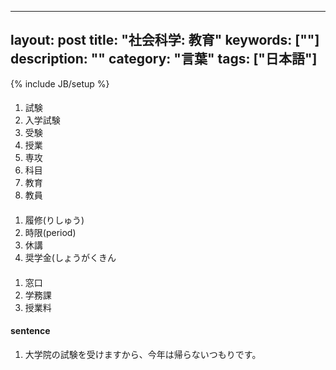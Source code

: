 
---
layout: post
title: "社会科学: 教育"
keywords: [""]
description: ""
category: "言葉"
tags: ["日本語"]
---
{% include JB/setup %}

####
1. 試験
2. 入学試験
3. 受験
4. 授業 
5. 専攻
6. 科目
7. 教育
8. 教員

####
1. 履修(りしゅう)
2. 時限(period)
3. 休講
4. 奨学金(しょうがくきん


####
1. 窓口
2. 学務課
3. 授業料


#### sentence
1. 大学院の試験を受けますから、今年は帰らないつもりです。

